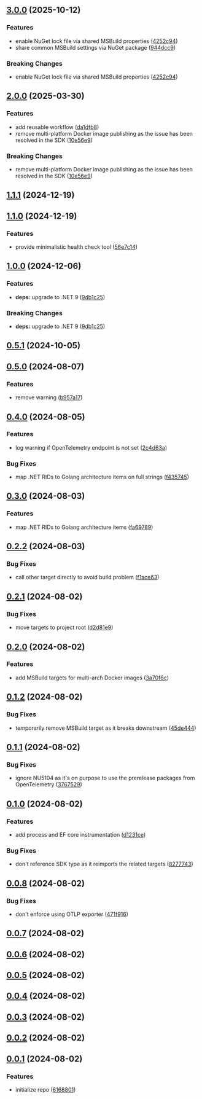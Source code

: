 

<a name="3.0.0"></a>
## [3.0.0](https://www.github.com/mu88/mu88.Shared/releases/tag/v3.0.0) (2025-10-12)

### Features

* enable NuGet lock file via shared MSBuild properties ([4252c94](https://www.github.com/mu88/mu88.Shared/commit/4252c94c6f798e31d8e231e95b3d9e742e501cf3))
* share common MSBuild settings via NuGet package ([944dcc9](https://www.github.com/mu88/mu88.Shared/commit/944dcc9e88480a000dba04c3e3b10ac79a317a37))

### Breaking Changes

* enable NuGet lock file via shared MSBuild properties ([4252c94](https://www.github.com/mu88/mu88.Shared/commit/4252c94c6f798e31d8e231e95b3d9e742e501cf3))

<a name="2.0.0"></a>
## [2.0.0](https://www.github.com/mu88/mu88.Shared/releases/tag/v2.0.0) (2025-03-30)

### Features

* add reusable workflow ([da1dfb8](https://www.github.com/mu88/mu88.Shared/commit/da1dfb8490422e6ccd665ae3e27f211d0e7fe9fc))
* remove multi-platform Docker image publishing as the issue has been resolved in the SDK ([10e56e9](https://www.github.com/mu88/mu88.Shared/commit/10e56e96cd8878fb32c4f86ff462f03926ff7727))

### Breaking Changes

* remove multi-platform Docker image publishing as the issue has been resolved in the SDK ([10e56e9](https://www.github.com/mu88/mu88.Shared/commit/10e56e96cd8878fb32c4f86ff462f03926ff7727))

<a name="1.1.1"></a>
## [1.1.1](https://www.github.com/mu88/mu88.Shared/releases/tag/v1.1.1) (2024-12-19)

<a name="1.1.0"></a>
## [1.1.0](https://www.github.com/mu88/mu88.Shared/releases/tag/v1.1.0) (2024-12-19)

### Features

* provide minimalistic health check tool ([56e7c14](https://www.github.com/mu88/mu88.Shared/commit/56e7c14ba58a85c8b7eb1d951b28cd21dcb741f3))

<a name="1.0.0"></a>
## [1.0.0](https://www.github.com/mu88/mu88.Shared/releases/tag/v1.0.0) (2024-12-06)

### Features

* **deps:** upgrade to .NET 9 ([9db1c25](https://www.github.com/mu88/mu88.Shared/commit/9db1c252c0f78682c498d1a785639bd4feacbddc))

### Breaking Changes

* **deps:** upgrade to .NET 9 ([9db1c25](https://www.github.com/mu88/mu88.Shared/commit/9db1c252c0f78682c498d1a785639bd4feacbddc))

<a name="0.5.1"></a>
## [0.5.1](https://www.github.com/mu88/mu88.Shared/releases/tag/v0.5.1) (2024-10-05)

<a name="0.5.0"></a>
## [0.5.0](https://www.github.com/mu88/mu88.Shared/releases/tag/v0.5.0) (2024-08-07)

### Features

* remove warning ([b957a17](https://www.github.com/mu88/mu88.Shared/commit/b957a17d0ba17b10ffaf86300d322680ec886346))

<a name="0.4.0"></a>
## [0.4.0](https://www.github.com/mu88/mu88.Shared/releases/tag/v0.4.0) (2024-08-05)

### Features

* log warning if OpenTelemetry endpoint is not set ([2c4d63a](https://www.github.com/mu88/mu88.Shared/commit/2c4d63ae6cc28c2e8074f55124db9d942a2f1b54))

### Bug Fixes

* map .NET RIDs to Golang architecture items on full strings ([f435745](https://www.github.com/mu88/mu88.Shared/commit/f4357453a67f1af6e6deac4f3cbf7fee090432a1))

<a name="0.3.0"></a>
## [0.3.0](https://www.github.com/mu88/mu88.Shared/releases/tag/v0.3.0) (2024-08-03)

### Features

* map .NET RIDs to Golang architecture items ([fa69789](https://www.github.com/mu88/mu88.Shared/commit/fa697890bb583dba771880bf9876e0e429bdf3f2))

<a name="0.2.2"></a>
## [0.2.2](https://www.github.com/mu88/mu88.Shared/releases/tag/v0.2.2) (2024-08-03)

### Bug Fixes

* call other target directly to avoid build problem ([f1ace63](https://www.github.com/mu88/mu88.Shared/commit/f1ace6370ae7c80eb124c4159860ac76c9dcb3b5))

<a name="0.2.1"></a>
## [0.2.1](https://www.github.com/mu88/mu88.Shared/releases/tag/v0.2.1) (2024-08-02)

### Bug Fixes

* move targets to project root ([d2d81e9](https://www.github.com/mu88/mu88.Shared/commit/d2d81e9ca64aa327038eb3df0fbcb2c113f1ccbe))

<a name="0.2.0"></a>
## [0.2.0](https://www.github.com/mu88/mu88.Shared/releases/tag/v0.2.0) (2024-08-02)

### Features

* add MSBuild targets for multi-arch Docker images ([3a70f6c](https://www.github.com/mu88/mu88.Shared/commit/3a70f6c2d9cbdd3fabfdc915c319cc037a358c04))

<a name="0.1.2"></a>
## [0.1.2](https://www.github.com/mu88/mu88.Shared/releases/tag/v0.1.2) (2024-08-02)

### Bug Fixes

* temporarily remove MSBuild target as it breaks downstream ([45de444](https://www.github.com/mu88/mu88.Shared/commit/45de444ead8fef6ff8d1eab2018075465470abe6))

<a name="0.1.1"></a>
## [0.1.1](https://www.github.com/mu88/mu88.Shared/releases/tag/v0.1.1) (2024-08-02)

### Bug Fixes

* ignore NU5104 as it's on purpose to use the prerelease packages from OpenTelemetry ([3767529](https://www.github.com/mu88/mu88.Shared/commit/376752929a4077de8dbffad07c17510b120f2dc7))

<a name="0.1.0"></a>
## [0.1.0](https://www.github.com/mu88/mu88.Shared/releases/tag/v0.1.0) (2024-08-02)

### Features

* add process and EF core instrumentation ([d1231ce](https://www.github.com/mu88/mu88.Shared/commit/d1231ceeb680984f0810e0f7915887d4c53d5507))

### Bug Fixes

* don't reference SDK type as it reimports the related targets ([8277743](https://www.github.com/mu88/mu88.Shared/commit/8277743238e6699107ad100a845819dcf7a7a07e))

<a name="0.0.8"></a>
## [0.0.8](https://www.github.com/mu88/mu88.Shared/releases/tag/v0.0.8) (2024-08-02)

### Bug Fixes

* don't enforce using OTLP exporter ([471f916](https://www.github.com/mu88/mu88.Shared/commit/471f9168c7cd14bc80c2c0cda82e85192a2e4aaa))

<a name="0.0.7"></a>
## [0.0.7](https://www.github.com/mu88/mu88.Shared/releases/tag/v0.0.7) (2024-08-02)

<a name="0.0.6"></a>
## [0.0.6](https://www.github.com/mu88/mu88.Shared/releases/tag/v0.0.6) (2024-08-02)

<a name="0.0.5"></a>
## [0.0.5](https://www.github.com/mu88/mu88.Shared/releases/tag/v0.0.5) (2024-08-02)

<a name="0.0.4"></a>
## [0.0.4](https://www.github.com/mu88/mu88.Shared/releases/tag/v0.0.4) (2024-08-02)

<a name="0.0.3"></a>
## [0.0.3](https://www.github.com/mu88/mu88.Shared/releases/tag/v0.0.3) (2024-08-02)

<a name="0.0.2"></a>
## [0.0.2](https://www.github.com/mu88/mu88.Shared/releases/tag/v0.0.2) (2024-08-02)

<a name="0.0.1"></a>
## [0.0.1](https://www.github.com/mu88/mu88.Shared/releases/tag/v0.0.1) (2024-08-02)

### Features

* initialize repo ([6168801](https://www.github.com/mu88/mu88.Shared/commit/616880167c2d3c277985362c8ddc1d6126f32e92))

